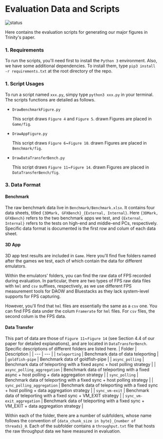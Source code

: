 # Evaluation Data and Scripts
![status](https://github.com/TrinityEmulator/EvaluationScript/actions/workflows/python-app.yml/badge.svg)

Here contains the evaluation scripts for generating our major figures in Trinity's paper. 

### 1. Requirements
To run the scripts, you'll
need first to install the `Python 3` environment. Also, we have some additional dependencies. To install them,
type `pip3 install -r requirements.txt` at the root directory of the repo. 

### 1. Script Usages
To run a script named `xxx.py`, simpy type `python3 xxx.py` in your terminal. The scripts functions are detailed as
follows.

* `DrawBenchmarkFigure.py`

  This script draws `Figure 4` and `Figure 5`. drawn Figures are placed in `Game/fig`.

* `DrawAppFigure.py`
  
  This script draws `Figure 6`~`Figure 10`. drawn Figures are placed in `Benchmark/fig`.

* `DrawDataTransferBench.py`
 
  This script draws `Figure 11`~`Figure 14`. drawn Figures are placed in `DataTransferBench/fig`.

### 3. Data Format

#### Benchmark
The raw benchmark data live in `Benchmark/Benchmark.xlsx`. It contains four data sheets, titled `{3DMark, GFXBench}_{External, Internal}`. Here `{3DMark, GFXBench}` refers to the two benchmark apps we test, and `{External, Internal}` refers to the tests on high-end and middle-end PCs, respectively.
Specific data format is documented is the first row and colum of each data sheet.

#### 3D App
3D app test results are included in `Game`. Here you'll find five folders named after the games we test, each of which contain the data for different emulators. 

Within the emulators' folders, you can find the raw data of FPS recorded during evaluation. In particular, there are two types of FPS raw data files with `hml` and `csv` suffixes, respectively, as we use different FPS measurement tools for DAOW and Bluestacks as they lack system-level supports for FPS capturing. 

However, you'll find that `hml` files are essentially the same as a `csv` one. You can find FPS data under the colum `Framerate` for `hml` files. For `csv` files, the second colum is the FPS data.

#### Data Transfer
This part of data are those of `Figure 11`~`Figure 14` (see Section 4.4 of our paper for detailed explanations), and are located in `DataTransferBench`. Specific descriptions of different folders are listed here.
| Folder | Description |
| ---  | --- |
| `teleporting` | Benchmark data of data teleporting |
| `goldfish-pipe` | Benchmark data of goldfish-pipe |
| `async_polling` | Benchmark data of teleporting with a fixed async + host polling strategy |
| `async_polling_aggregation` | Benchmark data of teleporting with a fixed async + host polling + data aggregation strategy |
| `sync_polling` | Benchmark data of teleporting with a fixed sync + host polling strategy |
| `sync_polling_aggregation` | Benchmark data of teleporting with a fixed sync + host polling + data aggregation strategy |
| `sync_vm-exit` | Benchmark data of teleporting with a fixed sync + VM_EXIT strategy |
| `sync_vm-exit_aggregation` | Benchmark data of teleporting with a fixed sync + VM_EXIT + data aggregation strategy |

Within each of the folder, there are a number of subfolders, whose name follows the convention of `{data_chunk_size in byte}_{number of threads}_0`. Each of the subfolder contains a `throughput.txt` file that hosts the raw throughput data we have measured in evaluation.
